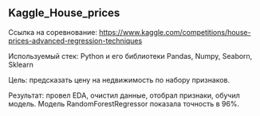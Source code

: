 ## Kaggle_House_prices

Ссылка на соревнование: https://www.kaggle.com/competitions/house-prices-advanced-regression-techniques

Используемый стек: Python и его библиотеки Pandas, Numpy, Seaborn, Sklearn

Цель: предсказать цену на недвижимость по набору признаков.

Результат: провел EDA, очистил данные, отобрал признаки, обучил модель. Модель RandomForestRegressor показала точность в 96%.
